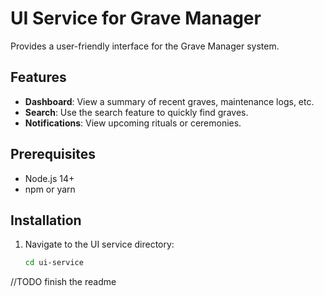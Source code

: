 # UI Service for Grave Manager

Provides a user-friendly interface for the Grave Manager system.

## Features

- **Dashboard**: View a summary of recent graves, maintenance logs, etc.
- **Search**: Use the search feature to quickly find graves.
- **Notifications**: View upcoming rituals or ceremonies.

## Prerequisites

- Node.js 14+
- npm or yarn

## Installation

1. Navigate to the UI service directory:
   ```sh
   cd ui-service

//TODO finish the readme 